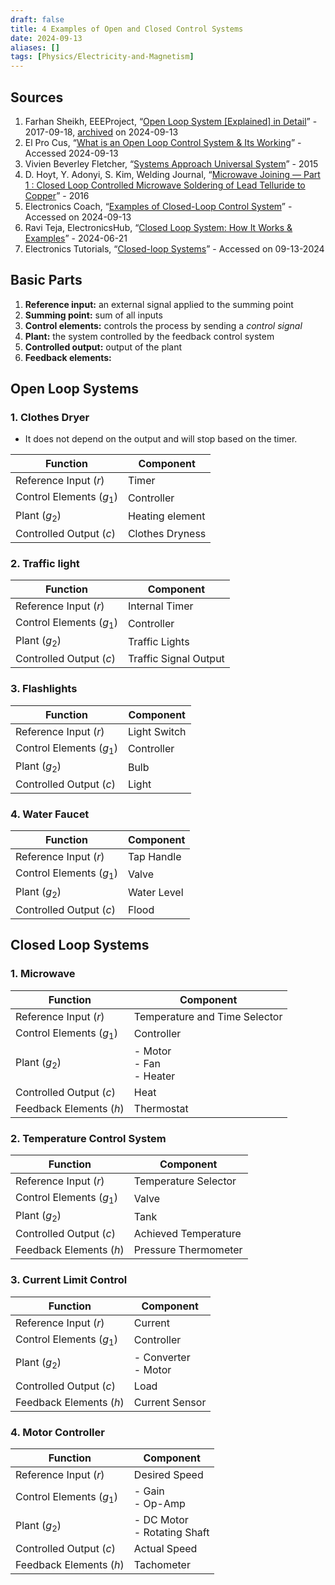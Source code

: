```yaml
---
draft: false
title: 4 Examples of Open and Closed Control Systems
date: 2024-09-13
aliases: []
tags: [Physics/Electricity-and-Magnetism]
---
```


## Sources

1. Farhan Sheikh, EEEProject, “[Open Loop System \[Explained\] in Detail](https://eeeproject.com/open-loop-system/)” - 2017-09-18, [archived](https://archive.md/NAjCq) on 2024-09-13
2. El Pro Cus, “[What is an Open Loop Control System & Its Working](https://www.elprocus.com/what-is-an-open-loop-control-system-its-working/)” - Accessed 2024-09-13
3. Vivien Beverley Fletcher, “[Systems Approach Universal System](https://slideplayer.com/slide/6448199/)” - 2015
4. D. Hoyt, Y. Adonyi, S. Kim, Welding Journal, “[Microwave Joining — Part 1 : Closed Loop Controlled Microwave Soldering of Lead Telluride to Copper](https://s3.amazonaws.com/WJ-www.aws.org/supplement/WJ_2016_04_s141.pdf)” - 2016
5. Electronics Coach, “[Examples of Closed-Loop Control System](https://electronicscoach.com/examples-of-closed-loop-control-system.html)” - Accessed on 2024-09-13
6. Ravi Teja, ElectronicsHub, “[Closed Loop System: How It Works & Examples](https://www.electronicshub.org/closed-loop-system/)” - 2024-06-21
7. Electronics Tutorials, “[Closed-loop Systems](https://www.electronics-tutorials.ws/systems/closed-loop-system.html)” - Accessed on 09-13-2024

## Basic Parts

1. **Reference input:** an external signal applied to the summing point
2. **Summing point:** sum of all inputs
3. **Control elements:** controls the process by sending a *control signal*
4. **Plant:** the system controlled by the feedback control system
5. **Controlled output:** output of the plant
6. **Feedback elements:**

## Open Loop Systems

### 1. Clothes Dryer

- It does not depend on the output and will stop based on the timer.

| Function                   | Component       |
| -------------------------- | --------------- |
| Reference Input ($r$)      | Timer           |
| Control Elements ($g_{1}$) | Controller      |
| Plant ($g_{2}$)            | Heating element |
| Controlled Output ($c$)    | Clothes Dryness |

### 2. Traffic light

| Function                   | Component            |
| -------------------------- | ---------------      |
| Reference Input ($r$)      | Internal Timer       |
| Control Elements ($g_{1}$) |     Controller        |
| Plant ($g_{2}$)            | Traffic Lights        |
| Controlled Output ($c$)    | Traffic Signal Output |

### 3. Flashlights

| Function                   | Component    |
| -------------------------- | ------------ |
| Reference Input ($r$)      | Light Switch |
| Control Elements ($g_{1}$) | Controller   |
| Plant ($g_{2}$)            | Bulb         |
| Controlled Output ($c$)    | Light        |

### 4. Water Faucet

| Function                   | Component   |
| -------------------------- | ----------- |
| Reference Input ($r$)      | Tap Handle  |
| Control Elements ($g_{1}$) | Valve       |
| Plant ($g_{2}$)            | Water Level |
| Controlled Output ($c$)    | Flood       |

## Closed Loop Systems

### 1. Microwave

| Function                   | Component                        |
| -------------------------- | -------------------------------- |
| Reference Input ($r$)      | Temperature and Time Selector    |
| Control Elements ($g_{1}$) | Controller                       |
| Plant ($g_{2}$)            | - Motor </br>- Fan </br>- Heater |
| Controlled Output ($c$)    | Heat                             |
| Feedback Elements ($h$)    | Thermostat                       |

### 2. Temperature Control System

| Function                   | Component                        |
| -------------------------- | -------------------------------- |
| Reference Input ($r$)      | Temperature Selector             |
| Control Elements ($g_{1}$) | Valve                            |
| Plant ($g_{2}$)            | Tank                             |
| Controlled Output ($c$)    | Achieved Temperature             |
| Feedback Elements ($h$)    | Pressure Thermometer             |

### 3. Current Limit Control

| Function                   | Component                        |
| -------------------------- | -------------------------------- |
| Reference Input ($r$)      | Current            |
| Control Elements ($g_{1}$) | Controller                            |
| Plant ($g_{2}$)            | - Converter </br>- Motor                             |
| Controlled Output ($c$)    | Load             |
| Feedback Elements ($h$)    | Current Sensor             |

### 4. Motor Controller

| Function                   | Component                        |
| -------------------------- | -------------------------------- |
| Reference Input ($r$)      | Desired Speed           |
| Control Elements ($g_{1}$) | - Gain</br>- Op-Amp                            |
| Plant ($g_{2}$)            | - DC Motor</br>- Rotating Shaft |
| Controlled Output ($c$)    | Actual Speed           |
| Feedback Elements ($h$)    | Tachometer             |
